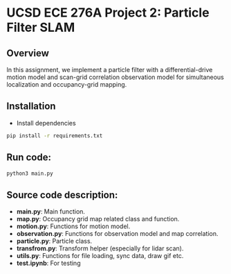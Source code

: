 # UCSD ECE 276A Project 2: Particle Filter SLAM

## Overview
In this assignment, we implement a particle filter with a differential-drive motion model and scan-grid correlation observation model for simultaneous localization and occupancy-grid mapping.

## Installation
- Install dependencies
```bash
pip install -r requirements.txt
```

## Run code:
```bash
python3 main.py
```


## Source code description:
- **main.py**: Main function.
- **map.py**: Occupancy grid map related class and function.
- **motion.py**: Functions for motion model.
- **observation.py**: Functions for observation model and map correlation.
- **particle.py**: Particle class.
- **transfrom.py**: Transform helper (especially for lidar scan).
- **utils.py**: Functions for file loading, sync data, draw gif etc.
- **test.ipynb**: For testing

